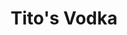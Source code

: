 ---
layout: recipe
title: Tito's Vodka
category: Vodka
aged: NAS
abv: 40
distillery: Tito's
distillery-location: Texas, US
nose:
palate:
finish:
tag:
    - vodka
---
